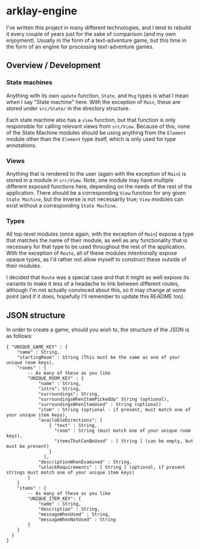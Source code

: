# arklay-engine

I've written this project in many different technologies, and I tend to rebuild it every couple of years just for the sake of comparison (and my own enjoyment). Usually in the form of a text-adventure game, but this time in the form of an engine for processing text-adventure games.

## Overview / Development

### State machines

Anything with its own `update` function, `State`, and `Msg` types is what I mean when I say "State machine" here. With the exception of `Main`, these are stored under `src/State/` in the directory structure. 

Each state machine also has a `view` function, but that function is only responsible for calling relevant views from `src/View`. Because of this, none of the State Machine modules should be using anything from the `Element` module other than the `Element` type itself, which is only used for type annotations.

### Views 

Anything that is rendered to the user (again with the exception of `Main`) is stored in a module in `src/View`. Note, one module may have multiple different exposed functions here, depending on the needs of the rest of the application. There should be a corresponding `View` function for any given `State Machine`, but the inverse is not necessarily true; `View` modules can exist without a corresponding `State Machine`. 

### Types

All top-level modules (once again, with the exception of `Main`) expose a type that matches the name of their module, as well as any functionality that is necessary for that type to be used throughout the rest of the application. With the exception of `Route`, all of these modules intentionally expose opaque types, as I'd rather not allow myself to construct these outside of their modules.

I decided that `Route` was a special case and that it might as well expose its variants to make it less of a headache to link between different routes, although I'm not actually convinced about this, so it may change at some point (and if it does, hopefully I'll remember to update this README too).

## JSON structure

In order to create a game, should you wish to, the structure of the JSON is as follows: 

```
{ "UNIQUE_GAME_KEY" : {
    "name" : String,
    "startingRoom" : String (This must be the same as one of your unique room keys),
    "rooms" : {
        -- As many of these as you like
        "UNIQUE_ROOM_KEY" : {
            "name" : String,
            "intro": String,
            "surroundings": String,
            "surroundingsWhenItemPickedUp" String (optional),
            "surroundingsWhenItemUsed" : String (optional)
            "item" : String (optional - if present, must match one of your unique item keys),
            "availableDirections": [
                { "text" : String,
                  "room" : String (must match one of your unique room keys),
                  "itemsThatCanBeUsed" : [ String ] (can be empty, but must be present)
                }
              ],
            "descriptionWhenExamined" : String,
            "unlockRequirements" : [ String ] (optional, if present strings must match one of your unique item keys)
        }
    }
    "items" : {
        -- As many of these as you like
        "UNIQUE_ITEM_KEY": {
            "name" : String,
            "description" : String,
            "messageWhenUsed" : String,
            "messageWhenNotUsed" : String
        }
    }
  }
}
```

